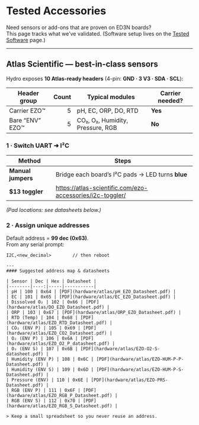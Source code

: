 # Tested Accessories

Need sensors or add-ons that are proven on ED3N boards?  
This page tracks what we’ve validated. (Software setup lives on the [Tested Software](tested-software.md) page.)

---

## Atlas Scientific — best-in-class sensors

Hydro exposes **10 Atlas-ready headers** (4-pin: **GND · 3 V3 · SDA · SCL**):

| Header group | Count | Typical modules | Carrier needed? |
|--------------|------:|-----------------|-----------------|
| Carrier EZO™ | 5 | pH, EC, ORP, DO, RTD | **Yes** |
| Bare “ENV” EZO™ | 5 | CO₂, O₂, Humidity, Pressure, RGB | **No** |

### 1 · Switch UART ➜ I²C

| Method | Steps |
|--------|-------|
| **Manual jumpers** | Bridge each board’s I²C pads → LED turns **blue** |
| **\$13 toggler** | <https://atlas-scientific.com/ezo-accessories/i2c-toggler/> |

*(Pad locations: see datasheets below.)*

### 2 · Assign unique addresses

Default address = **99 dec (0x63)**.  
From any serial prompt:

```text
I2C,<new_decimal>        // then reboot

---
#### Suggested address map & datasheets

| Sensor | Dec | Hex | Datasheet |
|--------|----:|-----|-----------|
| pH | 100 | 0x64 | [PDF](hardware/atlas/pH_EZO_Datasheet.pdf) |
| EC | 101 | 0x65 | [PDF](hardware/atlas/EC_EZO_Datasheet.pdf) |
| Dissolved O₂ | 102 | 0x66 | [PDF](hardware/atlas/DO_EZO_Datasheet.pdf) |
| ORP | 103 | 0x67 | [PDF](hardware/atlas/ORP_EZO_Datasheet.pdf) |
| RTD (Temp) | 104 | 0x68 | [PDF](hardware/atlas/EZO_RTD_Datasheet.pdf) |
| CO₂ (ENV P) | 105 | 0x69 | [PDF](hardware/atlas/EZO_CO2_Datasheet.pdf) |
| O₂ (ENV P) | 106 | 0x6A | [PDF](hardware/atlas/EZO_O2_P_datasheet.pdf) |
| O₂ (ENV S) | 107 | 0x6B | [PDF](hardware/atlas/EZO-O2-S-datasheet.pdf) |
| Humidity (ENV P) | 108 | 0x6C | [PDF](hardware/atlas/EZO-HUM-P-P-Datasheet.pdf) |
| Humidity (ENV S) | 109 | 0x6D | [PDF](hardware/atlas/EZO-HUM-P-S-Datasheet.pdf) |
| Pressure (ENV) | 110 | 0x6E | [PDF](hardware/atlas/EZO-PRS-Datasheet.pdf) |
| RGB (ENV P) | 111 | 0x6F | [PDF](hardware/atlas/EZO_RGB_P_Datasheet.pdf) |
| RGB (ENV S) | 112 | 0x70 | [PDF](hardware/atlas/EZO_RGB_S_Datasheet.pdf) |

> Keep a small spreadsheet so you never reuse an address.